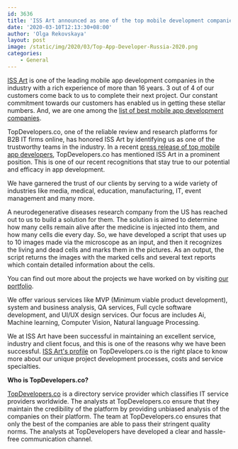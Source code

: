 ```yaml
---
id: 3636
title: 'ISS Art announced as one of the top mobile development companies of February 2020'
date: '2020-03-10T12:13:30+08:00'
author: 'Olga Rekovskaya'
layout: post
image: /static/img/2020/03/Top-App-Developer-Russia-2020.png
categories:
    - General
---
```


[ISS Art](https://issart.com) is one of the leading mobile app development companies in the industry with a rich experience of more than 16 years. 3 out of 4 of our customers come back to us to complete their next project. Our constant commitment towards our customers has enabled us in getting these stellar numbers. And, we are one among the [list of best mobile app development companies](https://www.topdevelopers.co/directory/mobile-app-developers).

TopDevelopers.co, one of the reliable review and research platforms for B2B IT firms online, has honored ISS Art by identifying us as one of the trustworthy teams in the industry. In a recent [press release of top mobile app developers](https://www.topdevelopers.co/press-releases/leading-mobile-app-developers-february-2020), TopDevelopers.co has mentioned ISS Art in a prominent position. This is one of our recent recognitions that stay true to our potential and efficacy in app development.

We have garnered the trust of our clients by serving to a wide variety of industries like media, medical, education, manufacturing, IT, event management and many more.

A neurodegenerative diseases research company from the US has reached out to us to build a solution for them. The solution is aimed to determine how many cells remain alive after the medicine is injected into them, and how many cells die every day. So, we have developed a script that uses up to 10 images made via the microscope as an input, and then it recognizes the living and dead cells and marks them in the pictures. As an output, the script returns the images with the marked cells and several text reports which contain detailed information about the cells.

You can find out more about the projects we have worked on by visiting [our portfolio](https://issart.com/portfolio/).

We offer various services like MVP (Minimum viable product development), system and business analysis, QA services, Full cycle software development, and UI/UX design services. Our focus are includes Ai, Machine learning, Computer Vision, Natural language Processing.

We at ISS Art have been successful in maintaining an excellent service, industry and client focus, and this is one of the reasons why we have been successful. [ISS Art's profile](https://www.topdevelopers.co/profile/iss-art-llc) on TopDevelopers.co is the right place to know more about our unique project development processes, costs and service specialties.

**Who is TopDevelopers.co?**

[TopDevelopers.co](https://www.topdevelopers.co) is a directory service provider which classifies IT service providers worldwide. The analysts at TopDevelopers.co ensure that they maintain the credibility of the platform by providing unbiased analysis of the companies on their platform. The team at TopDevelopers.co ensures that only the best of the companies are able to pass their stringent quality norms. The analysts at TopDevelopers have developed a clear and hassle-free communication channel.